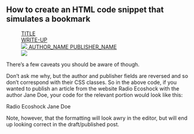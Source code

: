 ## How to create an HTML code snippet that simulates a bookmark

<figure class="kg-card kg-bookmark-card">
    <a class="kg-bookmark-container" href="LINK_URL">
        <div class="kg-bookmark-content">
            <div class="kg-bookmark-title">TITLE</div>
            <div class="kg-bookmark-description">WRITE-UP</div>
            <div class="kg-bookmark-metadata">
                <img class="kg-bookmark-icon" src="FEATURE_IMAGE_URL">
                <span class="kg-bookmark-author">AUTHOR_NAME</span>
                <span class="kg-bookmark-publisher">PUBLISHER_NAME</span>
            </div>
        </div>
        <div class="kg-bookmark-thumbnail">
            <img src="THUMBNAIL_IMAGE_URL">
        </div>
    </a>
</figure>

There’s a few caveats you should be aware of though.

Don’t ask me why, but the author and publisher fields are reversed and so don’t correspond with their CSS classes. So in the above code, if you wanted to publish an article from the website Radio Ecoshock with the author Jane Doe, your code for the relevant portion would look like this:

<span class="kg-bookmark-author">Radio Ecoshock</span>
<span class="kg-bookmark-publisher">Jane Doe</span>

Note, however, that the formatting will look awry in the editor, but will end up looking correct in the draft/published post.